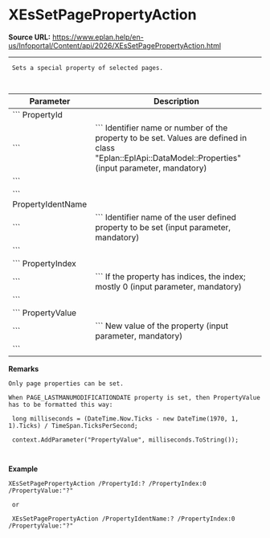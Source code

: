 # XEsSetPagePropertyAction

**Source URL:** https://www.eplan.help/en-us/Infoportal/Content/api/2026/XEsSetPagePropertyAction.html

---

```
 Sets a special property of selected pages.
 
```

  

| Parameter | Description |
| --- | --- |
| ``` PropertyId ``` | ``` Identifier name or number of the property to be set. Values are defined in class "Eplan::EplApi::DataModel::Properties" (input parameter, mandatory) ``` |
| ``` PropertyIdentName ``` | ``` Identifier name of the user defined property to be set (input parameter, mandatory) ``` |
| ``` PropertyIndex ``` | ``` If the property has indices, the index; mostly 0 (input parameter, mandatory) ``` |
| ``` PropertyValue ``` | ``` New value of the property (input parameter, mandatory) ``` |

**Remarks**

```
Only page properties can be set. 
```

```
When PAGE_LASTMANUMODIFICATIONDATE property is set, then PropertyValue has to be formatted this way:
 long milliseconds = (DateTime.Now.Ticks - new DateTime(1970, 1, 1).Ticks) / TimeSpan.TicksPerSecond;
 context.AddParameter("PropertyValue", milliseconds.ToString());
 
```

**Example**

```
XEsSetPagePropertyAction /PropertyId:? /PropertyIndex:0 /PropertyValue:"?"
 or
 XEsSetPagePropertyAction /PropertyIdentName:? /PropertyIndex:0 /PropertyValue:"?"
```